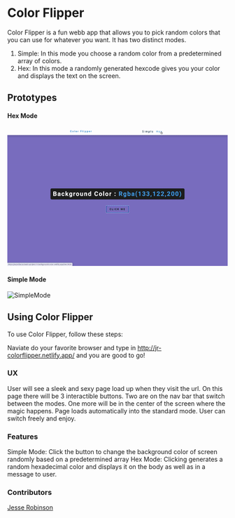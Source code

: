 # Color Flipper

Color Flipper is a fun webb app that allows you to pick random colors that you can use for whatever you want. It has two distinct modes.
1. Simple: In this mode you choose a random color from a predetermined array of colors.
2. Hex: In this mode a randomly generated hexcode gives you your color and displays the text on the screen.

## Prototypes

#### Hex Mode
![HexGif](https://github.com/jrobinson0529/colorFlipper/blob/main/HexGif.gif)

#### Simple Mode
![SimpleMode]()

## Using Color Flipper

To use Color Flipper, follow these steps:

Naviate do your favorite browser and type in http://jr-colorflipper.netlify.app/ and you are good to go!

### UX

User will see a sleek and sexy page load up when they visit the url. On this page there will be 3 interactible buttons. Two are on the nav bar that switch between the modes. One more will be in the center of the screen where the magic happens.
Page loads automatically into the standard mode. User can switch freely and enjoy.

### Features

Simple Mode: Click the button to change the background color of screen randomly based on a predetermined array
Hex Mode: Clicking generates a random hexadecimal color and displays it on the body as well as in a message to user.

### Contributors

[Jesse Robinson](https://github.com/jrobinson0529)
